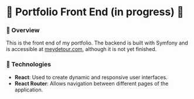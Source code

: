 # 🌈 Portfolio Front End (in progress) 🌈

### 🚀 Overview

This is the front end of my portfolio. The backend is built with Symfony and is accessible at [meydetour.com](https://www.meydetour.com/), although it is not yet finished.

### 🔧 Technologies
- **React**: Used to create dynamic and responsive user interfaces.
- **React Router**: Allows navigation between different pages of the application.
